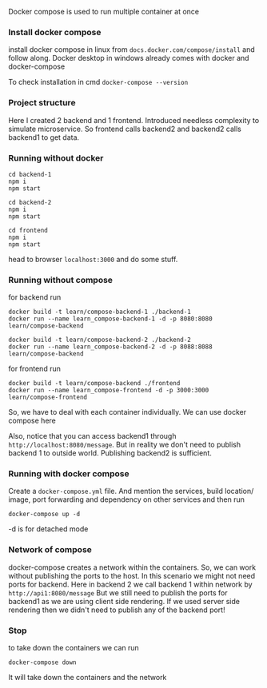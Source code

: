 Docker compose is used to run multiple container at once

### Install docker compose
install docker compose in linux from `docs.docker.com/compose/install` and follow along. Docker desktop in windows already comes with docker and docker-compose

To check installation in cmd `docker-compose --version`

### Project structure
Here I created 2 backend and 1 frontend. Introduced needless complexity to simulate microservice. So frontend calls backend2 and backend2 calls backend1 to get data.

### Running without docker

```
cd backend-1
npm i
npm start
```

```
cd backend-2
npm i
npm start
```

```
cd frontend
npm i
npm start
```

head to browser `localhost:3000` and do some stuff.

### Running without compose
for backend run
```
docker build -t learn/compose-backend-1 ./backend-1
docker run --name learn_compose-backend-1 -d -p 8080:8080 learn/compose-backend
```
```
docker build -t learn/compose-backend-2 ./backend-2
docker run --name learn_compose-backend-2 -d -p 8088:8088 learn/compose-backend
```
for frontend run
```
docker build -t learn/compose-backend ./frontend
docker run --name learn_compose-frontend -d -p 3000:3000 learn/compose-frontend
```

So, we have to deal with each container individually. We can use docker compose here

Also, notice that you can access backend1 through `http://localhost:8080/message`. But in reality we don't need to publish backend 1 to outside world. Publishing backend2 is sufficient.

### Running with docker compose
Create a `docker-compose.yml` file. And mention the services, build location/ image, port forwarding and dependency on other services and then run
```
docker-compose up -d
```
-d is for detached mode

### Network of compose
docker-compose creates a network within the containers. So, we can work without publishing the ports to the host. In this scenario we might not need ports for backend. Here in backend 2 we call backend 1 within network by `http://api1:8080/message` 
But we still need to publish the ports for backend1 as we are using client side rendering. If we used server side rendering then we didn't need to publish any of the backend port!

### Stop
to take down the containers we can run
```
docker-compose down
```
It will take down the containers and the network